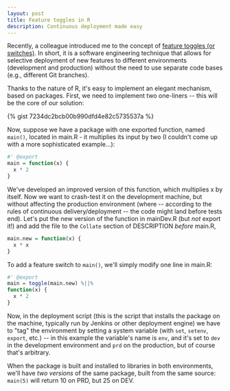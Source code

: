 ```yaml
---
layout: post
title: Feature toggles in R
description: Continuous deployment made easy
---
```


Recently, a colleague introduced me to the concept of [feature toggles (or switches)](https://en.wikipedia.org/wiki/Feature_toggle). In short, it is a software engineering technique that allows for selective deployment of new features to different environments (development and production) without the need to use separate code bases (e.g., different Git branches).

Thanks to the nature of R, it's easy to implement an elegant mechanism, based on packages. First, we need to implement two one-liners -- this will be the core of our solution:

{% gist 7234dc2bcb00b990dfd4e82c5735537a %}

Now, suppose we have a package with one exported function, named `main()`, located in main.R - it multiplies its input by two (I couldn't come up with a more sophisticated example...):

~~~ R
#' @export
main = function(x) {
  x * 2
}
~~~

We've developed an improved version of this function, which multiplies x by itself. Now we want to crash-test it on the development machine, but without affecting the production environment (where -- according to the rules of continuous delivery/deployment -- the code might land before tests end). Let's put the new version of the function in mainDev.R (but *not* export it!) and add the file to the `Collate` section of DESCRIPTION *before* main.R,

~~~ R
main.new = function(x) {
  x * x
}
~~~

To add a feature switch to `main()`, we'll simply modify one line in main.R:

~~~ R
#' @export
main = toggle(main.new) %||%
function(x) {
  x * 2
}
~~~

Now, in the deployment script (this is the script that installs the package on the machine, typically run by Jenkins or other deployment engine) we have to "tag" the environment by setting a system variable (with `set`, `setenv`, `export`, etc.) -- in this example the variable's name is `env`, and it's set to `dev` in the development environment and `prd` on the production, but of course that's arbitrary.

When the package is built and installed to libraries in both environments, we'll have *two versions* of the same package, built from the same source: `main(5)` will return 10 on PRD, but 25 on DEV.

